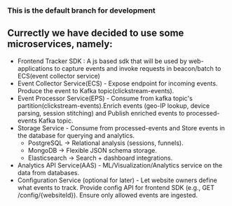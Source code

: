 ### This is the default branch for development

## Currectly we have decided to use some microservices, namely:
- Frontend Tracker SDK : A js based sdk that will be used by web-applications to capture events and invoke requests in beacon/batch to ECS(event collector service)
- Event Collector Service(ECS) - Expose endpoint for incoming events. Produce the event to Kafka topic(clickstream-events).
- Event Processor Service(EPS) - Consume from kafka topic's partition(clickstream-events).Enrich events (geo-IP lookup, device parsing, session stitching) and Publish enriched events to processed-events Kafka topic.
- Storage Service - Consume from processed-events and Store events in the database for querying and analytics.
    - PostgreSQL → Relational analysis (sessions, funnels).
    - MongoDB → Flexible JSON schema storage.
    - Elasticsearch → Search + dashboard integrations.
- Analytics API Service(AAS) - ML/Visualization/Analytics service on the data from databases.
- Configuration Service (optional for later) - Let website owners define what events to track. Provide config API for frontend SDK (e.g., GET /config/{websiteId}). Ensure only allowed events are ingested.
